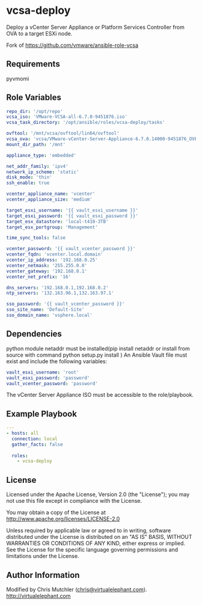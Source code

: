 vcsa-deploy
=========

Deploy a vCenter Server Appliance or Platform Services Controller from OVA to a target ESXi node.

Fork of https://github.com/vmware/ansible-role-vcsa

Requirements
------------

pyvmomi

Role Variables
--------------

```yaml
repo_dir: '/opt/repo'
vcsa_iso: 'VMware-VCSA-all-6.7.0-9451876.iso'
vcsa_task_directory: '/opt/ansible/roles/vcsa-deploy/tasks' 

ovftool: '/mnt/vcsa/ovftool/lin64/ovftool'
vcsa_ova: 'vcsa/VMware-vCenter-Server-Appliance-6.7.0.14000-9451876_OVF10.ova'
mount_dir_path: '/mnt'

appliance_type: 'embedded'

net_addr_family: 'ipv4'
network_ip_scheme: 'static'
disk_mode: 'thin'
ssh_enable: true

vcenter_appliance_name: 'vcenter'
vcenter_appliance_size: 'medium'

target_esxi_username: '{{ vault_esxi_username }}'
target_esxi_password: '{{ vault_esxi_password }}'
target_esx_datastore: 'local-t410-3TB'
target_esx_portgroup: 'Management'

time_sync_tools: false

vcenter_password: '{{ vault_vcenter_password }}'
vcenter_fqdn: 'vcenter.local.domain'
vcenter_ip_address: '192.168.0.25'
vcenter_netmask: '255.255.0.0'
vcenter_gateway: '192.168.0.1'
vcenter_net_prefix: '16'

dns_servers: '192.168.0.1,192.168.0.2'
ntp_servers: '132.163.96.1,132.163.97.1'

sso_password: '{{ vault_vcenter_password }}'
sso_site_name: 'Default-Site'
sso_domain_name: 'vsphere.local'
```

Dependencies
------------

python module netaddr must be installed(pip install netaddr or install from source with command python setup.py install )
An Ansible Vault file must exist and include the following variables:

```yaml
vault_esxi_username: 'root'
vault_esxi_password: 'password'
vault_vcenter_password: 'password'
```

The vCenter Server Appliance ISO must be accessible to the role/playbook.

Example Playbook
----------------

```yaml
---
- hosts: all
  connection: local
  gather_facts: false
  
  roles:
    - vcsa-deploy
```

License
-------

Licensed under the Apache License, Version 2.0 (the "License");
you may not use this file except in compliance with the License.

You may obtain a copy of the License at
   http://www.apache.org/licenses/LICENSE-2.0

Unless required by applicable law or agreed to in writing, software
distributed under the License is distributed on an "AS IS" BASIS,
WITHOUT WARRANTIES OR CONDITIONS OF ANY KIND, either express or implied.
See the License for the specific language governing permissions and
limitations under the License.

Author Information
------------------

Modified by Chris Mutchler (chris@virtualelephant.com). http://virtualelephant.com
